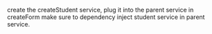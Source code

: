 create the createStudent service, plug it into the parent service in createForm make sure to dependency inject student service in parent service.